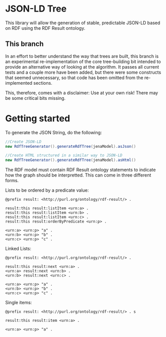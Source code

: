 # JSON-LD Tree

This library will allow the generation of stable, predictable JSON-LD based on RDF using the RDF Result ontology.

## This branch

In an effort to better understand the way that trees are built, this branch is an experimental re-implementation of the core tree-building bit intended to provide an alternative way of looking at the algorithm. It passes all current tests and a couple more have been added, but there were some constructs that seemed unnecessary, so that code has been omitted from the re-implemented sections.

This, therefore, comes with a disclaimer: Use at your own risk! There may be some critical bits missing.

# Getting started

To generate the JSON String, do the following:

```java
//Create JSON-LD
new RdfTreeGenerator().generateRdfTree(jenaModel).asJson()

//Create HTML structured in a similar way to JSON-LD
new RdfTreeGenerator().generateRdfTree(jenaModel).asHtml()
```

The RDF model must contain RDF Result ontology statements to indicate how the graph should be interpretted. This can come in three different forms.

Lists to be ordered by a predicate value:

```text
@prefix result: <http://purl.org/ontology/rdf-result/> .

result:this result:listItem <urn:a> .
result:this result:listItem <urn:b> .
result:this result:listItem <urn:c> .
result:this result:orderByPredicate <urn:p> .

<urn:a> <urn:p> "a" . 
<urn:b> <urn:p> "b" . 
<urn:c> <urn:p> "c" .
```

Linked Lists:

```text
@prefix result: <http://purl.org/ontology/rdf-result/> .

result:this result:next <urn:a> .
<urn:a> result:next <urn:b> .
<urn:b> result:next <urn:c> .

<urn:a> <urn:p> "a" . 
<urn:b> <urn:p> "b" . 
<urn:c> <urn:p> "c" .
```

Single items:

```text
@prefix result: <http://purl.org/ontology/rdf-result/> . s

result:this result:item <urn:a> .

<urn:a> <urn:p> "a" . 
```
